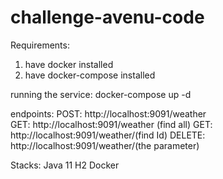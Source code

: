 # challenge-avenu-code
Requirements:
1. have docker installed
2. have docker-compose installed

running the service: docker-compose up -d

endpoints:
POST: http://localhost:9091/weather
<br /> GET: http://localhost:9091/weather (find all)
GET: http://localhost:9091/weather/(find Id)
DELETE: http://localhost:9091/weather/(the parameter)

Stacks:
Java 11
H2
Docker
